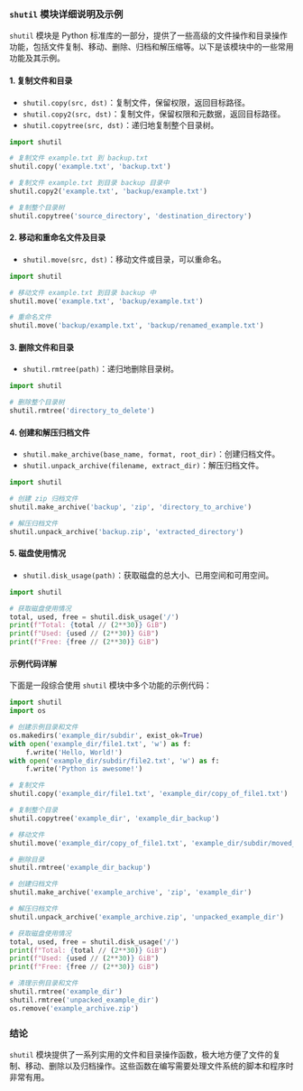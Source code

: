 ### `shutil` 模块详细说明及示例

`shutil` 模块是 Python 标准库的一部分，提供了一些高级的文件操作和目录操作功能，包括文件复制、移动、删除、归档和解压缩等。以下是该模块中的一些常用功能及其示例。

#### 1. 复制文件和目录

- `shutil.copy(src, dst)`：复制文件，保留权限，返回目标路径。
- `shutil.copy2(src, dst)`：复制文件，保留权限和元数据，返回目标路径。
- `shutil.copytree(src, dst)`：递归地复制整个目录树。

```python
import shutil

# 复制文件 example.txt 到 backup.txt
shutil.copy('example.txt', 'backup.txt')

# 复制文件 example.txt 到目录 backup 目录中
shutil.copy2('example.txt', 'backup/example.txt')

# 复制整个目录树
shutil.copytree('source_directory', 'destination_directory')
```

#### 2. 移动和重命名文件及目录

- `shutil.move(src, dst)`：移动文件或目录，可以重命名。

```python
import shutil

# 移动文件 example.txt 到目录 backup 中
shutil.move('example.txt', 'backup/example.txt')

# 重命名文件
shutil.move('backup/example.txt', 'backup/renamed_example.txt')
```

#### 3. 删除文件和目录

- `shutil.rmtree(path)`：递归地删除目录树。

```python
import shutil

# 删除整个目录树
shutil.rmtree('directory_to_delete')
```

#### 4. 创建和解压归档文件

- `shutil.make_archive(base_name, format, root_dir)`：创建归档文件。
- `shutil.unpack_archive(filename, extract_dir)`：解压归档文件。

```python
import shutil

# 创建 zip 归档文件
shutil.make_archive('backup', 'zip', 'directory_to_archive')

# 解压归档文件
shutil.unpack_archive('backup.zip', 'extracted_directory')
```

#### 5. 磁盘使用情况

- `shutil.disk_usage(path)`：获取磁盘的总大小、已用空间和可用空间。

```python
import shutil

# 获取磁盘使用情况
total, used, free = shutil.disk_usage('/')
print(f"Total: {total // (2**30)} GiB")
print(f"Used: {used // (2**30)} GiB")
print(f"Free: {free // (2**30)} GiB")
```

#### 示例代码详解

下面是一段综合使用 `shutil` 模块中多个功能的示例代码：

```python
import shutil
import os

# 创建示例目录和文件
os.makedirs('example_dir/subdir', exist_ok=True)
with open('example_dir/file1.txt', 'w') as f:
    f.write('Hello, World!')
with open('example_dir/subdir/file2.txt', 'w') as f:
    f.write('Python is awesome!')

# 复制文件
shutil.copy('example_dir/file1.txt', 'example_dir/copy_of_file1.txt')

# 复制整个目录
shutil.copytree('example_dir', 'example_dir_backup')

# 移动文件
shutil.move('example_dir/copy_of_file1.txt', 'example_dir/subdir/moved_file.txt')

# 删除目录
shutil.rmtree('example_dir_backup')

# 创建归档文件
shutil.make_archive('example_archive', 'zip', 'example_dir')

# 解压归档文件
shutil.unpack_archive('example_archive.zip', 'unpacked_example_dir')

# 获取磁盘使用情况
total, used, free = shutil.disk_usage('/')
print(f"Total: {total // (2**30)} GiB")
print(f"Used: {used // (2**30)} GiB")
print(f"Free: {free // (2**30)} GiB")

# 清理示例目录和文件
shutil.rmtree('example_dir')
shutil.rmtree('unpacked_example_dir')
os.remove('example_archive.zip')
```

### 结论

`shutil` 模块提供了一系列实用的文件和目录操作函数，极大地方便了文件的复制、移动、删除以及归档操作。这些函数在编写需要处理文件系统的脚本和程序时非常有用。
